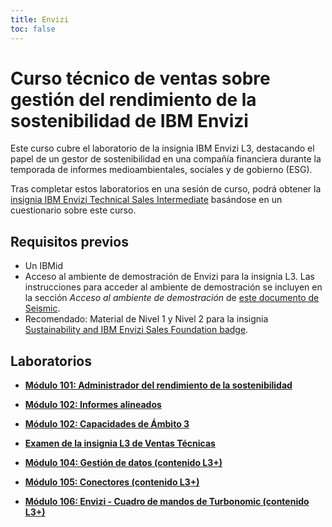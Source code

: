 ```yaml
---
title: Envizi
toc: false
---
```


# Curso técnico de ventas sobre gestión del rendimiento de la sostenibilidad de IBM Envizi

Este curso cubre el laboratorio de la insignia IBM Envizi L3, destacando el papel de un gestor de sostenibilidad en una compañía financiera durante la temporada de informes medioambientales, sociales y de gobierno (ESG).

Tras completar estos laboratorios en una sesión de curso, podrá obtener la [insignia IBM Envizi Technical Sales Intermediate](https://www.credly.com/org/ibm/badge/ibm-envizi-technical-sales-intermediate) basándose en un cuestionario sobre este curso.

## Requisitos previos

- Un IBMid
- Acceso al ambiente de demostración de Envizi para la insignia L3. Las instrucciones para acceder al ambiente de demostración se incluyen en la sección _Acceso al ambiente de demostración_ de [este documento de Seismic](https://ibm.seismic.com/Link/Content/DCCfJQmGgMcBC8FH2WV8PR97jjbB).
- Recomendado: Material de Nivel 1 y Nivel 2 para la insignia [Sustainability and IBM Envizi Sales Foundation badge](https://www.credly.com/org/ibm/badge/sustainability-and-ibm-envizi-sales-foundation).

## Laboratorios

- **[Módulo 101: Administrador del rendimiento de la sostenibilidad](/envizi/101)**

- **[Módulo 102: Informes alineados](/envizi/102)**

- **[Módulo 102: Capacidades de Ámbito 3](/envizi/103)**

- **[Examen de la insignia L3 de Ventas Técnicas](https://learn.ibm.com/mod/quiz/view.php?id=236302)**

- **[Módulo 104: Gestión de datos (contenido L3+)](/envizi/104)**

- **[Módulo 105: Conectores (contenido L3+)](/envizi/105)**

- **[Módulo 106: Envizi - Cuadro de mandos de Turbonomic (contenido L3+)](/envizi/106)**
